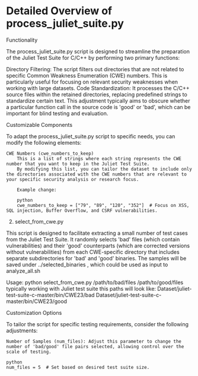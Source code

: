 # Detailed Overview of process_juliet_suite.py
Functionality

The process_juliet_suite.py script is designed to streamline the preparation of the Juliet Test Suite for C/C++ by performing two primary functions:

  Directory Filtering: The script filters out directories that are not related to specific Common Weakness Enumeration (CWE) numbers. This is particularly useful for focusing on relevant security weaknesses when working with large datasets.
  Code Standardization: It processes the C/C++ source files within the retained directories, replacing predefined strings to standardize certain text. This adjustment typically aims to obscure whether a particular function call in the source code is 'good' or 'bad', which can be important for blind testing and evaluation.

Customizable Components

To adapt the process_juliet_suite.py script to specific needs, you can modify the following elements:

    CWE Numbers (cwe_numbers_to_keep)
        This is a list of strings where each string represents the CWE number that you want to keep in the Juliet Test Suite.
        By modifying this list, you can tailor the dataset to include only the directories associated with the CWE numbers that are relevant to your specific security analysis or research focus.
        
        Example change:

        python
        cwe_numbers_to_keep = ["79", "89", "120", "352"]  # Focus on XSS, SQL injection, Buffer Overflow, and CSRF vulnerabilities.

2. select_from_cwe.py

  This script is designed to facilitate extracting a small number of test cases from the Juliet Test Suite. It randomly selects 'bad' files (which contain vulnerabilities) and their 'good' counterparts (which are corrected versions without vulnerabilities) from each CWE-specific directory that includes separate subdirectories for 'bad' and 'good' binaries. The samples will be saved under ../selected_binaries , which could be used as input to analyze_all.sh

Usage: 
  python select_from_cwe.py /path/to/bad/files /path/to/good/files
typically working with Juliet test suite this paths will look like:
Dataset/juliet-test-suite-c-master/bin/CWE23/bad
Dataset/juliet-test-suite-c-master/bin/CWE23/good

Customization Options

To tailor the script for specific testing requirements, consider the following adjustments:

    Number of Samples (num_files): Adjust this parameter to change the number of 'bad/good' file pairs selected, allowing control over the scale of testing.

    python
    num_files = 5  # Set based on desired test suite size.
